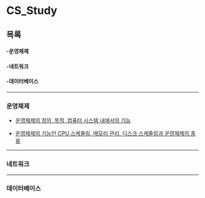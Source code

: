 # CS_Study

## 목록

#### -운영체제

#### -네트워크

#### -데이터베이스

---

### 운영체제

- [운영체제의 정의, 목적, 컴퓨터 시스템 내에서의 기능](https://github.com/goodlucky1215/CS_Study/blob/main/%EC%9A%B4%EC%98%81%EC%B2%B4%EC%A0%9C/1.%20%EA%B0%9C%EC%9A%94/%EA%B8%80/%EC%9A%B4%EC%98%81%EC%B2%B4%EC%A0%9C%EA%B0%9C%EC%9A%94.md)

- [운영체제의 기능인 CPU 스케줄링, 메모리 관리, 디스크 스케줄링과 운영체제의 종류](https://github.com/goodlucky1215/CS_Study/blob/main/%EC%9A%B4%EC%98%81%EC%B2%B4%EC%A0%9C/1.%20%EA%B0%9C%EC%9A%94/%EA%B8%80/%EC%9A%B4%EC%98%81%EC%B2%B4%EC%A0%9C%EA%B0%9C%EC%9A%942.md)

---

### 네트워크

---

### 데이터베이스
